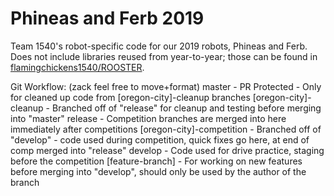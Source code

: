 # Phineas and Ferb 2019

Team 1540's robot-specific code for our 2019 robots, Phineas and Ferb. Does not include libraries reused from year-to-year; those can be found in [flamingchickens1540/ROOSTER](https://github.com/flamingchickens1540/ROOSTER).


Git Workflow: (zack feel free to move+format)
master - PR Protected - Only for cleaned up code from [oregon-city]-cleanup branches
[oregon-city]-cleanup - Branched off of "release" for cleanup and testing before merging into "master"
release - Competition branches are merged into here immediately after competitions
[oregon-city]-competition - Branched off of "develop" - code used during competition, quick fixes go here, at end of comp merged into "release"
develop - Code used for drive practice, staging before the competition
[feature-branch] - For working on new features before merging into "develop", should only be used by the author of the branch
